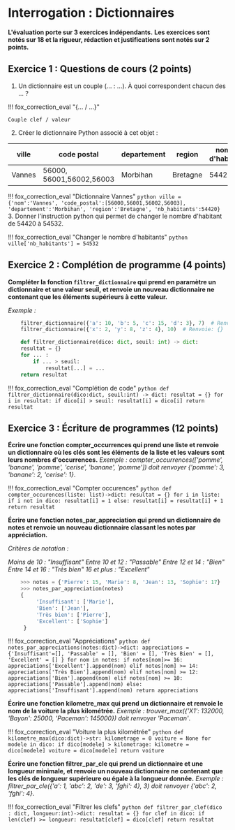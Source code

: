 # Interrogation : Dictionnaires

**L'évaluation porte sur 3 exercices indépendants.**
**Les exercices sont notés sur 18 et la rigueur, rédaction et justifications sont notés sur 2 points.**

## Exercice 1 : Questions de cours (2 points)

1. Un dictionnaire est un couple (... : ...). À quoi correspondent chacun des ... ?

!!! fox_correction_eval "{... / ...}"

    Couple clef / valeur


2. Créer le dictionnaire Python associé à cet objet :

|ville|code postal|departement|region|nombre d'habitants|
|-----|-----------|------------|------|------------------|
|Vannes|56000, 56001,56002,56003|Morbihan|Bretagne|54420|

!!! fox_correction_eval "Dictionnaire Vannes"
    ```python
        ville = {'nom':'Vannes',
                'code_postal':[56000,56001,56002,56003],
                'departement':'Morbihan',
                'region':'Bretagne',
                'nb_habitants':54420}
    ```
3. Donner l'instruction python qui permet de changer le nombre d'habitant de 54420 à 54532.

!!! fox_correction_eval "Changer le nombre d'habitants"
    ```python
        ville['nb_habitants'] = 54532
    ```

## Exercice 2 : Complétion de programme (4 points)

**Compléter la fonction `filtrer_dictionnaire` qui prend en paramètre un dictionnaire et une valeur seuil, et renvoie un nouveau dictionnaire ne contenant que les éléments supérieurs à cette valeur.**

*Exemple :*

```python
    filtrer_dictionnaire({'a': 10, 'b': 5, 'c': 15, 'd': 3}, 7)  # Renvoie: {'a': 10, 'c': 15}
    filtrer_dictionnaire({'x': 2, 'y': 8, 'z': 4}, 10)  # Renvoie: {}
```

```python
    def filtrer_dictionnaire(dico: dict, seuil: int) -> dict:
    resultat = {}
    for ... :
        if ... > seuil:
            resultat[...] = ...
    return resultat
```

!!! fox_correction_eval "Complétion de code"
    ```python
        def filtrer_dictionnaire(dico:dict, seuil:int) -> dict:
            resultat = {}
            for i in resultat:
                if dico[i] > seuil:
                    resultat[i] = dico[i]
            return resultat
    ```

## Exercice 3 : Écriture de programmes (12 points)

**Écrire une fonction compter_occurrences qui prend une liste et renvoie un dictionnaire où les clés sont les éléments de la liste et les valeurs sont leurs nombres d'occurrences.**
*Exemple :*
*compter_occurrences(['pomme', 'banane', 'pomme', 'cerise', 'banane', 'pomme']) doit renvoyer {'pomme': 3, 'banane': 2, 'cerise': 1}*.

!!! fox_correction_eval "Compter occurences"
    ```python
        def compter_occurences(liste: list)->dict:
            resultat = {}
            for i in liste:
                if i not in dico:
                    resultat[i] = 1
                else:
                    resultat[i] = resultat[i] + 1
            return resultat
    ```


**Écrire une fonction notes_par_appreciation qui prend un dictionnaire de notes et renvoie un nouveau dictionnaire classant les notes par appréciation.**

*Critères de notation :*

*Moins de 10 : "Insuffisant"*
*Entre 10 et 12 : "Passable"*
*Entre 12 et 14 : "Bien"*
*Entre 14 et 16 : "Très bien"*
*16 et plus : "Excellent"*

```python
    >>> notes = {'Pierre': 15, 'Marie': 8, 'Jean': 13, 'Sophie': 17}
    >>> notes_par_appreciation(notes)
    {
         'Insuffisant': ['Marie'],
         'Bien': ['Jean'],
         'Très bien': ['Pierre'],
         'Excellent': ['Sophie']
     }
```

!!! fox_correction_eval "Appréciations"
    ```python
        def notes_par_appreciations(notes:dict)->dict:
            appreciations = {'Insuffisant'=[],
                             'Passable' = [],
                             'Bien' = [],
                             'Très Bien' = [],
                             'Excellent' = []
                            }
            for nom in notes:
                if notes[nom]>= 16:
                    appreciations['Excellent'].append(nom)
                elif notes[nom] >= 14:
                    appreciations['Très Bien'].append(nom)
                elif notes[nom] >= 12:
                    appreciations['Bien'].append(nom)
                elif notes[nom] >= 10:
                    appreciations['Passable'].append(nom)
                else:
                    appreciations['Insuffisant'].append(nom)
            return appreciations
    ```

**Écrire une fonction kilometre_max qui prend un dictionnaire et renvoie le nom de la voiture la plus kilométrée.**
*Exemple :*
*trouver_max({'X1': 132000, 'Bayon': 25000, 'Paceman': 145000}) doit renvoyer 'Paceman'*.

!!! fox_correction_eval "Voiture la plus kilométrée"
    ```python
        def kilometre_max(dico:dict)->str:
            kilometrage = 0
            voiture = None
            for modele in dico:
                if dico[modele] > kilometrage:
                    kilometre = dico[modele]
                    voiture = dico[modele]
            return voiture
    ```

**Écrire une fonction filtrer_par_cle qui prend un dictionnaire et une longueur minimale, et renvoie un nouveau dictionnaire ne contenant que les clés de longueur supérieure ou égale à la longueur donnée.**
*Exemple :*
*filtrer_par_cle({'a': 1, 'abc': 2, 'de': 3, 'fghi': 4}, 3) doit renvoyer {'abc': 2, 'fghi': 4}*.

!!! fox_correction_eval "Filtrer les clefs"
    ```python
        def filtrer_par_clef(dico : dict, longueur:int)->dict:
            resultat = {}
            for clef in dico:
                if len(clef) >= longueur:
                    resultat[clef] = dico[clef]
            return resultat
    ```
